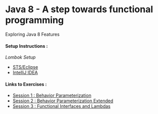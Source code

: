 # Java 8 - A step towards functional programming
Exploring Java 8 Features

####  Setup Instructions :
_Lombok Setup_
* [STS/Eclipse](https://projectlombok.org/setup/eclipse)
* [IntelliJ IDEA](https://projectlombok.org/setup/intellij)

#### Links to Exercises :
* [Session 1 : Behavior Parameterization](https://github.com/MyronRogtao/java8features/blob/master/exercise/Session1.md)
* [Session 2 : Behavior Parameterization Extended](https://github.com/MyronRogtao/java8features/blob/master/exercise/Session2.md)
* [Session 3 : Functional Interfaces and Lambdas](https://github.com/MyronRogtao/java8features/blob/master/exercise/Session3.md)